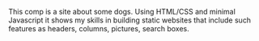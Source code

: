 This comp is a site about some dogs. Using HTML/CSS and minimal Javascript it shows my skills in building static websites that include such features as headers, columns, pictures, search boxes.